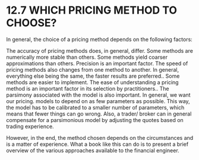 # 12.7 WHICH PRICING METHOD TO CHOOSE?  

In general, the choice of a pricing method depends on the following factors:  

The accuracy of pricing methods does, in general, differ. Some methods are numerically more stable than others. Some methods yield coarser approximations than others. Precision is an important factor. The speed of pricing methods also changes from one method to another. In general, everything else being the same, the faster results are preferred.. Some methods are easier to implement. The ease of understanding a pricing method is an important factor in its selection by practitioners.. The parsimony associated with the model is also important. In general, we want our pricing. models to depend on as few parameters as possible. This way, the model has to be calibrated to a smaller number of parameters, which means that fewer things can go wrong. Also, a trader/ broker can in general compensate for a parsimonious model by adjusting the quotes based on trading experience.  

However, in the end, the method chosen depends on the circumstances and is a matter of experience. What a book like this can do is to present a brief overview of the various approaches available to the financial engineer.  
